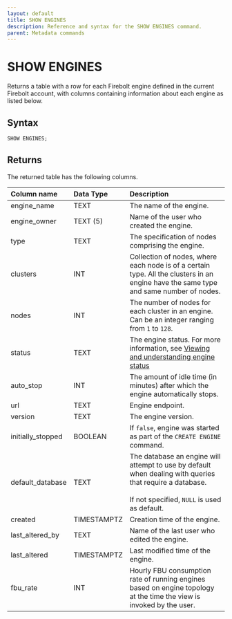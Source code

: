 ```yaml
---
layout: default
title: SHOW ENGINES
description: Reference and syntax for the SHOW ENGINES command.
parent: Metadata commands
---
```


# SHOW ENGINES

Returns a table with a row for each Firebolt engine defined in the current Firebolt account, with columns containing information about each engine as listed below.

## Syntax

```sql
SHOW ENGINES;
```

## Returns

The returned table has the following columns.

| Column name                 | Data Type   | Description |
| :---------------------------| :-----------| :-----------|
| engine_name                 | TEXT      | The name of the engine. |
| engine_owner                | TEXT (5)  | Name of the user who created the engine. |
| type                        | TEXT      | The specification of nodes comprising the engine. |
| clusters                    | INT       | Collection of nodes, where each node is of a certain type. All the clusters in an engine have the same type and same number of nodes. |
| nodes                       | INT       | The number of nodes for each cluster in an engine. Can be an integer ranging from `1` to `128`. |
| status                      | TEXT      | The engine status. For more information, see [Viewing and understanding engine status](../../../Overview/engine-fundamentals.md#viewing-and-understanding-engine-status) |
| auto_stop                   | INT       | The amount of idle time (in minutes) after which the engine automatically stops. |
| url                         | TEXT      | Engine endpoint. |
| version                     | TEXT      | The engine version. |
| initially_stopped           | BOOLEAN   | If `false`, engine was started as part of the `CREATE ENGINE` command.|
| default_database            | TEXT      | The database an engine will attempt to use by default when dealing with queries that require a database.<br><br>If not specified, `NULL` is used as default. |
| created                     | TIMESTAMPTZ | Creation time of the engine. |
| last_altered_by             | TEXT       | Name of the last user who edited the engine. |
| last_altered                | TIMESTAMPTZ | Last modified time of the engine. |
| fbu_rate                    | INT        | Hourly FBU consumption rate of running engines based on engine topology at the time the view is invoked by the user. |
